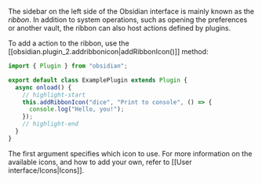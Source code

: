 The sidebar on the left side of the Obsidian interface is mainly known as the _ribbon_. In addition to system operations, such as opening the preferences or another vault, the ribbon can also host actions defined by plugins.

To add a action to the ribbon, use the [[obsidian.plugin_2.addribbonicon|addRibbonIcon()]] method:

```ts title="main.ts"
import { Plugin } from "obsidian";

export default class ExamplePlugin extends Plugin {
  async onload() {
    // highlight-start
    this.addRibbonIcon("dice", "Print to console", () => {
      console.log("Hello, you!");
    });
    // highlight-end
  }
}
```

The first argument specifies which icon to use. For more information on the available icons, and how to add your own, refer to [[User interface/Icons|Icons]].
